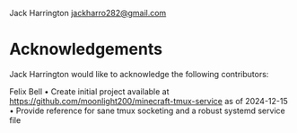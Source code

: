 Jack Harrington <jackharro282@gmail.com>


# Acknowledgements
Jack Harrington would like to acknowledge the following contributors:

Felix Bell
    • Create initial project available at
      https://github.com/moonlight200/minecraft-tmux-service
      as of 2024-12-15
    • Provide reference for sane tmux socketing and a robust systemd service
      file
